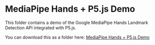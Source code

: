 # MediaPipe Hands + P5.js Demo
This folder contains a demo of the Google MediaPipe Hands Landmark Detection API integrated with P5.js.

You can download this as a folder here: [MediaPipe Hands + P5.js Demo](https://github.com/abstractmachine/head-md-oracle-of-suits/releases/latest)